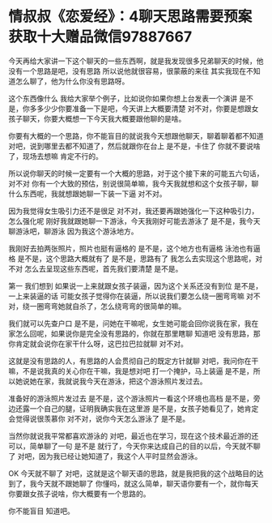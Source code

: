# 情叔叔《恋爱经》：4聊天思路需要预案获取十大赠品微信97887667

今天再给大家讲一下这个聊天的一些东西啊，就是我发现很多兄弟聊天的时候，他没有一个思路是吧，没有思路 所以说他就很容易，很蒙蔽的来往 其实我现在不知道怎么聊了，他为什么你没有思路呀。

这个东西像什么 我给大家举个例子，比如说你如果你想上台发表一个演讲 是不是，你多多少少你要准备一下是吧，今天讲上大概要清楚 对不对，你要是想跟女孩子聊天，你要大概想一下今天我大概要跟他聊的是啥。

你要有大概的一个思路，你不能盲目的就说我今天想跟他聊天，聊着聊着都不知道 对吧，说到哪里去都不知道了，然后就跟你在台上 是不是，卡住了 你就不要说啥了，现场去想嘛 肯定不行的。

所以说你聊天的时候一定要有一个大概的思路，对于这个接下来的可能五六句话，对不对 你有一个大致的预估，别说很简单嘛，我今天我就想和这个女孩子聊，聊什么东西呢，我就想跟她聊一下装一下逼 对不对。

因为我觉得女生吸引力还不是很足 对不对，我还要再跟她强化一下这种吸引力，怎么强化呢 刚好我就跟她聊一下游泳，今天我刚好可能去游泳了 是不是，我今天聊游泳吧，聊游泳 因为我这个游泳地方。

我刚好去拍两张照片，照片也挺有逼格的 是不是，这个地方也有逼格 泳池也有逼格 是不是，这个思路大概就有了 是不是，思路有了 我怎么去实现这个思路呢，对不对 怎么去呈现这些东西呢，首先我们要清楚 是不是。

第一 我们想到 如果说一上来就跟女孩子装逼，因为这个关系还没有到位 是不是，一上来装逼的话 可能女孩子觉得你在装逼，所以说我们要怎么绕一圈弯弯嘛 对不对，绕一圈弯弯她就自杀了，怎么绕弯弯的很简单的嘛。

我们就可以先查户口 是不是，问她在干嘛呢，女生她可能会回你说我在家，我在家怎么回呢，如果说你是完全没有思路的，你就在那里瞎聊 知道吧 没有思路，那你肯定就会说你在家干什么呀，这巴拉巴拉就聊 对不对。

这就是没有思路的人，有思路的人会贯彻自己的既定方针就聊 对吧，我问你在干嘛，不是说我真的关心你在干嘛，我是想对吧 打一个掩护，马上装逼 是不是，所以她说她在家，我就说我今天在游泳，把这个游泳照片发过去。

准备好的游泳照片发过去 是不是，这个游泳照片一看这个环境也高档 是不是，旁边还露一个自己的腿，证明我确实我在这里游 是不是，女孩子她看见了，她肯定会觉得说很羡慕你 对不对，说你今天怎么游泳了 是不是。

当然你就说我平常都喜欢游泳的 对吧，最近也在学习，现在这个技术最近游的还可以，简单聊了一句 是不是 就行了，今天你来达成自己的目的以后，今天就不聊了 对吧，因为我已经让她知道了，我这个人平时显然会游泳。

OK 今天就不聊了 对吧，这就是这个聊天语的思路，就是我把我的这个战略目的达到了，我今天就不跟她聊了 你懂吗，就这么简单，聊天语你要有一个，就你每天你要跟女孩子说啥，你大概要有一个思路的。

你不能盲目 知道吧。